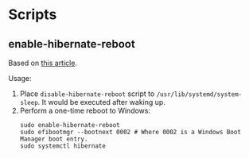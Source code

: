# Scripts
## enable-hibernate-reboot
Based on [this article](https://gist.github.com/setzer22/77b1dc4b226fdf2dee83e6399e30558b).
 
Usage: 
1. Place `disable-hibernate-reboot` script to `/usr/lib/systemd/system-sleep`. It would be executed after waking up.
2. Perform a one-time reboot to Windows:
   ```shell
   sudo enable-hibernate-reboot
   sudo efibootmgr --bootnext 0002 # Where 0002 is a Windows Boot Manager boot entry.
   sudo systemctl hibernate
   ```
